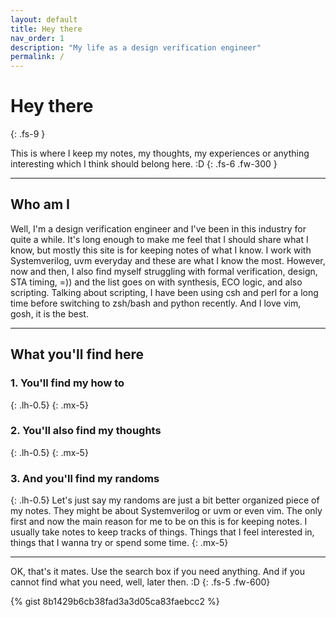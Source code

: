 ```yaml
---
layout: default
title: Hey there
nav_order: 1
description: "My life as a design verification engineer"
permalink: /
---
```


# Hey there
{: .fs-9 }

This is where I keep my notes, my thoughts, my experiences or anything interesting which I think should belong here. :D
{: .fs-6 .fw-300 }



---
## Who am I
Well, I'm a design verification engineer and I've been in this industry for quite a while. It's long enough to make me feel that I should share what I know, but mostly this site is for keeping notes of what I know. I work with Systemverilog, uvm everyday and these are what I know the most. However, now and then, I also find myself struggling with formal verification, design, STA timing, =)) and the list goes on with synthesis, ECO logic, and also scripting. Talking about scripting, I have been using csh and perl for a long time before switching to zsh/bash and python recently. And I love vim, gosh, it is the best.

---
## What you'll find here


### 1. You'll find my how to
{: .lh-0.5}
{: .mx-5}

### 2. You'll also find my thoughts
{: .lh-0.5}
{: .mx-5}

### 3. And you'll find my randoms
{: .lh-0.5}
Let's just say my randoms are just a bit better organized piece of my notes.
They might be about Systemverilog or uvm or even vim.
The only first and now the main reason for me to be on this is for keeping notes. 
I usually take notes to keep tracks of things. Things that I feel interested in, things that I wanna try or spend some time.
{: .mx-5}


---
OK, that's it mates.
Use the search box if you need anything.
And if you cannot find what you need, well, later then. :D
{: .fs-5 .fw-600}

{% gist 8b1429b6cb38fad3a3d05ca83faebcc2 %}
